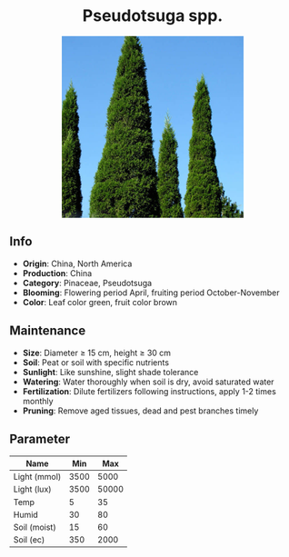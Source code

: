 <h1 align='center'>Pseudotsuga spp.</h1>
<p align="center">
    <img 
        align='center'
        width='320'
        src="../images/pseudotsuga spp.png" 
        alt='Pseudotsuga spp.' />
</p>

## Info

 - **Origin**: China, North America
 - **Production**: China
 - **Category**: Pinaceae, Pseudotsuga
 - **Blooming**: Flowering period April, fruiting period October-November
 - **Color**: Leaf color green, fruit color brown

## Maintenance

 - **Size**: Diameter ≥ 15 cm, height ≥ 30 cm
 - **Soil**: Peat or soil with specific nutrients
 - **Sunlight**: Like sunshine, slight shade tolerance
 - **Watering**: Water thoroughly when soil is dry, avoid saturated water
 - **Fertilization**: Dilute fertilizers following instructions, apply 1-2 times monthly
 - **Pruning**: Remove aged tissues, dead and pest branches timely

## Parameter

| Name         | Min  | Max   |
|--------------|------|-------|
| Light (mmol) | 3500 | 5000  |
| Light (lux)  | 3500 | 50000 |
| Temp         | 5    | 35    |
| Humid        | 30   | 80    |
| Soil (moist) | 15   | 60    |
| Soil (ec)    | 350  | 2000  |